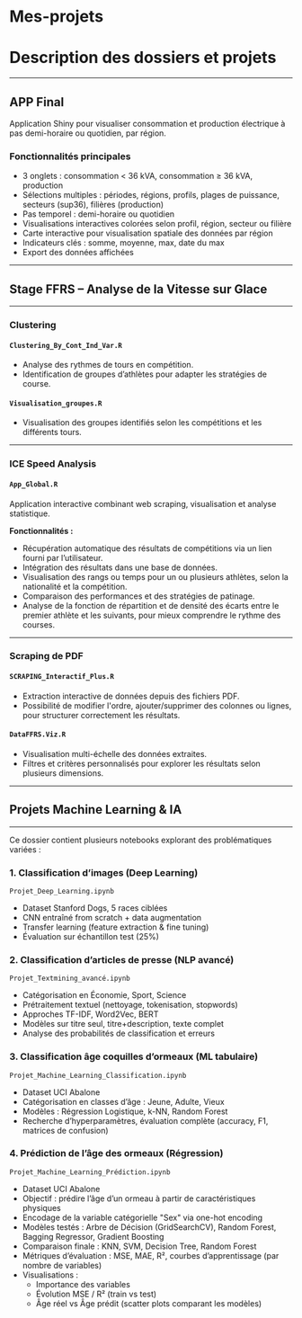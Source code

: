 # Mes-projets
# Description des dossiers et projets

---

## APP Final

Application Shiny pour visualiser consommation et production électrique à pas demi-horaire ou quotidien, par région.

### Fonctionnalités principales

- 3 onglets : consommation < 36 kVA, consommation ≥ 36 kVA, production  
- Sélections multiples : périodes, régions, profils, plages de puissance, secteurs (sup36), filières (production)  
- Pas temporel : demi-horaire ou quotidien  
- Visualisations interactives colorées selon profil, région, secteur ou filière  
- Carte interactive pour visualisation spatiale des données par région  
- Indicateurs clés : somme, moyenne, max, date du max  
- Export des données affichées

---

## Stage FFRS – Analyse de la Vitesse sur Glace

---

### Clustering

#### `Clustering_By_Cont_Ind_Var.R`
- Analyse des rythmes de tours en compétition.
- Identification de groupes d’athlètes pour adapter les stratégies de course.

#### `Visualisation_groupes.R`
- Visualisation des groupes identifiés selon les compétitions et les différents tours.

---

### ICE Speed Analysis

#### `App_Global.R`
Application interactive combinant web scraping, visualisation et analyse statistique.

**Fonctionnalités :**
- Récupération automatique des résultats de compétitions via un lien fourni par l’utilisateur.
- Intégration des résultats dans une base de données.
- Visualisation des rangs ou temps pour un ou plusieurs athlètes, selon la nationalité et la compétition.
- Comparaison des performances et des stratégies de patinage.
- Analyse de la fonction de répartition et de densité des écarts entre le premier athlète et les suivants, pour mieux comprendre le rythme des courses.

---

### Scraping de PDF

#### `SCRAPING_Interactif_Plus.R`
- Extraction interactive de données depuis des fichiers PDF.
- Possibilité de modifier l'ordre, ajouter/supprimer des colonnes ou lignes, pour structurer correctement les résultats.

#### `DataFFRS.Viz.R`
- Visualisation multi-échelle des données extraites.
- Filtres et critères personnalisés pour explorer les résultats selon plusieurs dimensions.
---

## Projets Machine Learning & IA
---
Ce dossier contient plusieurs notebooks explorant des problématiques variées :

### 1. Classification d’images (Deep Learning)
`Projet_Deep_Learning.ipynb`

- Dataset Stanford Dogs, 5 races ciblées  
- CNN entraîné from scratch + data augmentation  
- Transfer learning (feature extraction & fine tuning)  
- Évaluation sur échantillon test (25%)

### 2. Classification d’articles de presse (NLP avancé)
`Projet_Textmining_avancé.ipynb`

- Catégorisation en Économie, Sport, Science  
- Prétraitement textuel (nettoyage, tokenisation, stopwords)  
- Approches TF-IDF, Word2Vec, BERT  
- Modèles sur titre seul, titre+description, texte complet  
- Analyse des probabilités de classification et erreurs

### 3. Classification âge coquilles d’ormeaux (ML tabulaire)
`Projet_Machine_Learning_Classification.ipynb`

- Dataset UCI Abalone  
- Catégorisation en classes d’âge : Jeune, Adulte, Vieux  
- Modèles : Régression Logistique, k-NN, Random Forest  
- Recherche d’hyperparamètres, évaluation complète (accuracy, F1, matrices de confusion)  

### 4. Prédiction de l’âge des ormeaux (Régression)
`Projet_Machine_Learning_Prédiction.ipynb`

- Dataset UCI Abalone  
- Objectif : prédire l’âge d’un ormeau à partir de caractéristiques physiques  
- Encodage de la variable catégorielle "Sex" via one-hot encoding  
- Modèles testés : Arbre de Décision (GridSearchCV), Random Forest, Bagging Regressor, Gradient Boosting  
- Comparaison finale : KNN, SVM, Decision Tree, Random Forest  
- Métriques d’évaluation : MSE, MAE, R², courbes d’apprentissage (par nombre de variables)  
- Visualisations :  
  - Importance des variables  
  - Évolution MSE / R² (train vs test)  
  - Âge réel vs Âge prédit (scatter plots comparant les modèles)
